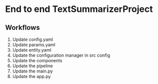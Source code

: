 # End to end TextSummarizerProject

## Workflows

1. Update config.yaml
2. Update params.yaml
3. Update entity.yaml
4. Update the configuration manager in src config
5. Update the components
6. Update the pipeline
7. Update the main.py
8. Update the app.py